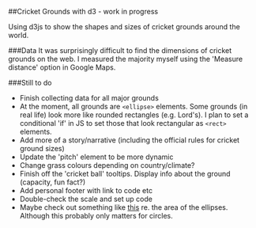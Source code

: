 ##Cricket Grounds with d3 - work in progress

Using d3js to show the shapes and sizes of cricket grounds around the world.

###Data
It was surprisingly difficult to find the dimensions of cricket grounds on the web. I measured the majority myself using the 'Measure distance' option in Google Maps.

###Still to do
- Finish collecting data for all major grounds
- At the moment, all grounds are `<ellipse>` elements. Some grounds (in real life) look more like rounded rectangles (e.g. Lord's). I plan to set a conditional 'if' in JS to set those that look rectangular as `<rect>` elements.
- Add more of a story/narrative (including the official rules for cricket ground sizes)
- Update the 'pitch' element to be more dynamic
- Change grass colours depending on country/climate?
- Finish off the 'cricket ball' tooltips. Display info about the ground (capacity, fun fact?)
- Add personal footer with link to code etc
- Double-check the scale and set up code
- Maybe check out something like [this](http://bl.ocks.org/mpmckenna8/566509dd3d9a08e5f9b2) re. the area of the ellipses. Although this probably only matters for circles.
